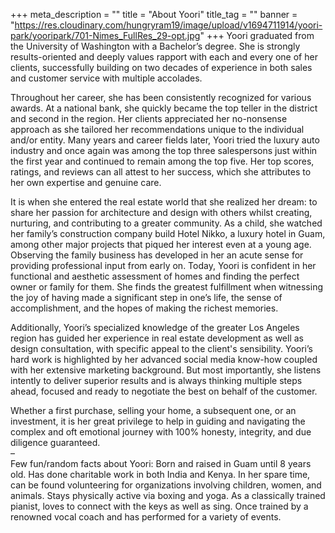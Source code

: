 +++
meta_description = ""
title = "About Yoori"
title_tag = ""
banner = "https://res.cloudinary.com/hungryram19/image/upload/v1694711914/yoori-park/yooripark/701-Nimes_FullRes_29-opt.jpg"
+++
Yoori graduated from the University of Washington with a Bachelor’s degree. She is strongly results-oriented and deeply values rapport with each and every one of her clients, successfully building on two decades of experience in both sales and customer service with multiple accolades.

Throughout her career, she has been consistently recognized for various awards. At a national bank, she quickly became the top teller in the district and second in the region. Her clients appreciated her no-nonsense approach as she tailored her recommendations unique to the individual and/or entity. Many years and career fields later, Yoori tried the luxury auto industry and once again was among the top three salespersons just within the first year and continued to remain among the top five. Her top scores, ratings, and reviews can all attest to her success, which she attributes to her own expertise and genuine care.

It is when she entered the real estate world that she realized her dream: to share her passion for architecture and design with others whilst creating, nurturing, and contributing to a greater community. As a child, she watched her family’s construction company build Hotel Nikko, a luxury hotel in Guam, among other major projects that piqued her interest even at a young age. Observing the family business has developed in her an acute sense for providing professional input from early on. Today, Yoori is confident in her functional and aesthetic assessment of homes and finding the perfect owner or family for them. She finds the greatest fulfillment when witnessing the joy of having made a significant step in one’s life, the sense of accomplishment, and the hopes of making the richest memories.

Additionally, Yoori’s specialized knowledge of the greater Los Angeles region has guided her experience in real estate development as well as design consultation, with specific appeal to the client's sensibility. Yoori’s hard work is highlighted by her advanced social media know-how coupled with her extensive marketing background. But most importantly, she listens intently to deliver superior results and is always thinking multiple steps ahead, focused and ready to negotiate the best on behalf of the customer.

Whether a first purchase, selling your home, a subsequent one, or an investment, it is her great privilege to help in guiding and navigating the complex and oft emotional journey with 100% honesty, integrity, and due diligence guaranteed.<br>–<br>Few fun/random facts about Yoori: Born and raised in Guam until 8 years old. Has done charitable work in both India and Kenya. In her spare time, can be found volunteering for organizations involving children, women, and animals. Stays physically active via boxing and yoga. As a classically trained pianist, loves to connect with the keys as well as sing. Once trained by a renowned vocal coach and has performed for a variety of events.
